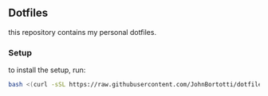 ## Dotfiles
this repository contains my personal dotfiles. 

### Setup
to install the setup, run:

```bash
bash <(curl -sSL https://raw.githubusercontent.com/JohnBortotti/dotfiles/master/scripts/setup.sh)
```
